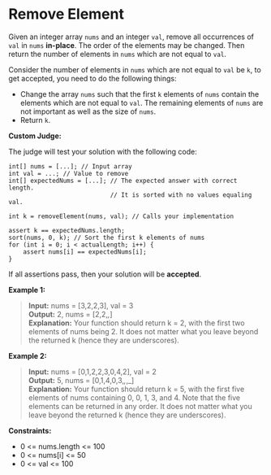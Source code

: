 # Remove Element

Given an integer array `nums` and an integer `val`, remove all occurrences of `val` in `nums` **in-place**.
The order of the elements may be changed.
Then return the number of elements in `nums` which are not equal to `val`.

Consider the number of elements in `nums` which are not equal to `val` be `k`, to get accepted, you need to do the following things:

   * Change the array `nums` such that the first `k` elements of `nums` contain the elements which are not equal to `val`. The remaining elements of `nums` are not important as well as the size of `nums`.
   * Return `k`.


**Custom Judge:**

The judge will test your solution with the following code:

```
int[] nums = [...]; // Input array
int val = ...; // Value to remove
int[] expectedNums = [...]; // The expected answer with correct length.
                            // It is sorted with no values equaling val.

int k = removeElement(nums, val); // Calls your implementation

assert k == expectedNums.length;
sort(nums, 0, k); // Sort the first k elements of nums
for (int i = 0; i < actualLength; i++) {
    assert nums[i] == expectedNums[i];
}
```

If all assertions pass, then your solution will be **accepted**.



**Example 1:**

> **Input:** nums = [3,2,2,3], val = 3  
> **Output:** 2, nums = [2,2,_,_]  
> **Explanation:** Your function should return k = 2, with the first two elements of nums being 2.
It does not matter what you leave beyond the returned k (hence they are underscores).

**Example 2:**
> **Input:** nums = [0,1,2,2,3,0,4,2], val = 2  
> **Output:** 5, nums = [0,1,4,0,3,_,_,_]  
> **Explanation:** Your function should return k = 5, with the first five elements of nums containing 0, 0, 1, 3, and 4.
Note that the five elements can be returned in any order.
It does not matter what you leave beyond the returned k (hence they are underscores).


**Constraints:**
  * 0 <= nums.length <= 100
  * 0 <= nums[i] <= 50
  * 0 <= val <= 100